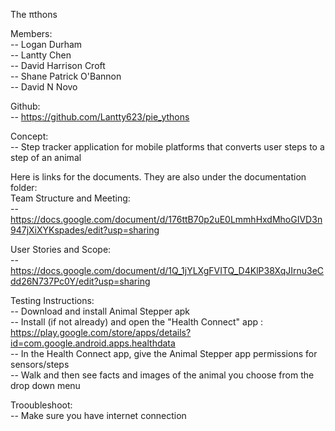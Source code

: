 The πthons

Members:\
-- Logan Durham \
-- Lantty Chen \
-- David Harrison Croft \
-- Shane Patrick O'Bannon \
-- David N Novo 

Github: \
-- https://github.com/Lantty623/pie_ythons

Concept: \
-- Step tracker application for mobile platforms that converts user steps to a step of an animal 

Here is links for the documents. They are also under the documentation folder: \
Team Structure and Meeting: \
-- https://docs.google.com/document/d/176ttB70p2uE0LmmhHxdMhoGIVD3n947jXiXYKspades/edit?usp=sharing

User Stories and Scope: \
-- https://docs.google.com/document/d/1Q_1jYLXgFVITQ_D4KlP38XqJIrnu3eCdd26N737Pc0Y/edit?usp=sharing 


Testing Instructions: \
-- Download and install Animal Stepper apk \
-- Install (if not already) and open the "Health Connect" app : https://play.google.com/store/apps/details?id=com.google.android.apps.healthdata \
-- In the Health Connect app, give the Animal Stepper app permissions for sensors/steps \
-- Walk and then see facts and images of the animal you choose from the drop down menu 

Trooubleshoot: \
-- Make sure you have internet connection 
